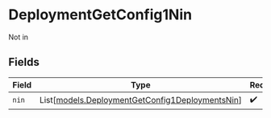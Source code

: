 # DeploymentGetConfig1Nin

Not in


## Fields

| Field                                                                                              | Type                                                                                               | Required                                                                                           | Description                                                                                        |
| -------------------------------------------------------------------------------------------------- | -------------------------------------------------------------------------------------------------- | -------------------------------------------------------------------------------------------------- | -------------------------------------------------------------------------------------------------- |
| `nin`                                                                                              | List[[models.DeploymentGetConfig1DeploymentsNin](../models/deploymentgetconfig1deploymentsnin.md)] | :heavy_check_mark:                                                                                 | N/A                                                                                                |